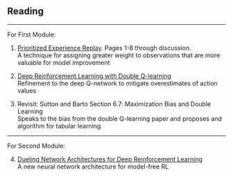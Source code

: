 ## Reading

---

For First Module:  

1. [Prioritized Experience Replay](https://arxiv.org/abs/1511.05952). Pages 1-8 through discussion.   
A technique for assigning greater weight to observations that are more valuable for model improvement

2. [Deep Reinforcement Learning with Double Q-learning](https://arxiv.org/abs/1509.06461)  
Refinement to the deep Q-network to mitigate overestimates of action values

3. Revisit: Sutton and Barto Section 6.7: Maximization Bias and Double Learning  
Speaks to the bias from the double Q-learning paper and proposes and algorithm for tabular learning

---

For Second Module:  

4. [Dueling Network Architectures for Deep Reinforcement Learning
](https://arxiv.org/abs/1511.06581)  
A new neural network architecture for model-free RL
